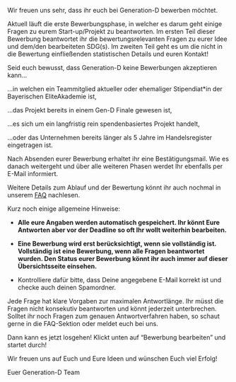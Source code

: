 Wir freuen uns sehr, dass ihr euch bei Generation-D bewerben möchtet.

Aktuell läuft die erste Bewerbungsphase, in welcher es darum geht einige Fragen zu eurem Start-up/Projekt zu beantworten. Im ersten Teil dieser Bewerbung beantwortet ihr die bewertungsrelevanten Fragen zu eurer Idee und dem/den bearbeiteten SDG(s). Im zweiten Teil geht es um die nicht in die Bewertung einfließenden statistischen Details und euren Kontakt!

Seid euch bewusst, dass Generation-D keine Bewerbungen akzeptieren kann…

…in welchen ein Teammitglied aktueller oder ehemaliger Stipendiat\*in der Bayerischen EliteAkademie ist,

…das Projekt bereits in einem Gen-D Finale gewesen ist,

…es sich um ein langfristig rein spendenbasiertes Projekt handelt,

…oder das Unternehmen bereits länger als 5 Jahre im Handelsregister eingetragen ist.

Nach Absenden eurer Bewerbung erhaltet ihr eine Bestätigungsmail. Wie es danach weitergeht und über alle weiteren Phasen werdet Ihr ebenfalls per E-Mail informiert.

Weitere Details zum Ablauf und der Bewertung könnt ihr auch nochmal in unserem <a href="https://generation-d.org/faq/" target="_blank"><u>FAQ</u></a> nachlesen.

Kurz noch einige allgemeine Hinweise:

- <b>Alle eure Angaben werden automatisch gespeichert. Ihr könnt Eure Antworten aber vor der Deadline so oft Ihr wollt weiterhin bearbeiten.</b>

- <b>Eine Bewerbung wird erst berücksichtigt, wenn sie vollständig ist. Vollständig ist eine Bewerbung, wenn alle Fragen beantwortet wurden. Den Status eurer Bewerbung könnt ihr auch immer auf dieser Übersichtsseite einsehen.</b>

- Kontrolliere dafür bitte, dass Deine angegebene E-Mail korrekt ist und checke auch deinen Spamordner.

Jede Frage hat klare Vorgaben zur maximalen Antwortlänge. Ihr müsst die Fragen nicht konsekutiv beantworten und könnt jederzeit unterbrechen. Solltet ihr noch Fragen zum genauen Antwortverfahren haben, so schaut gerne in die FAQ-Sektion oder meldet euch bei uns.

Dann kann es jetzt losgehen! Klickt unten auf “Bewerbung bearbeiten” und startet durch!

Wir freuen uns auf Euch und Eure Ideen und wünschen Euch viel Erfolg!

Euer Generation-D Team
